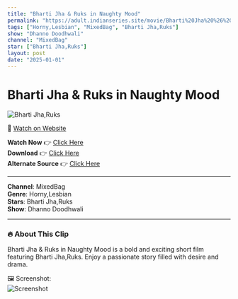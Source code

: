 ```yaml
---
title: "Bharti Jha & Ruks in Naughty Mood"
permalink: "https://adult.indianseries.site/movie/Bharti%20Jha%20%26%20Ruks%20in%20Naughty%20Mood"
tags: ["Horny,Lesbian", "MixedBag", "Bharti Jha,Ruks"]
show: "Dhanno Doodhwali"
channel: "MixedBag"
star: ["Bharti Jha,Ruks"]
layout: post
date: "2025-01-01"
---
```


# Bharti Jha & Ruks in Naughty Mood

![Bharti Jha,Ruks](https://shorts.desisins.com/wp-content/uploads/2024/06/Ruks-and-Bharti-Jha-Horny-Mood-Dhanno-Doodhwali-CPrime-DesiSins.com_.jpg)

🔗 [Watch on Website](https://adult.indianseries.site/movie/Bharti%20Jha%20%26%20Ruks%20in%20Naughty%20Mood)

**Watch Now** 👉 [Click Here](https://adult.indianseries.site/movie/Bharti%20Jha%20%26%20Ruks%20in%20Naughty%20Mood)  
**Download** 👉 [Click Here](https://adult.indianseries.site/movie/Bharti%20Jha%20%26%20Ruks%20in%20Naughty%20Mood)  
**Alternate Source** 👉 [Click Here](https://adult.indianseries.site/movie/Bharti%20Jha%20%26%20Ruks%20in%20Naughty%20Mood)

---

**Channel**: MixedBag  
**Genre**: Horny,Lesbian  
**Stars**: Bharti Jha,Ruks  
**Show**: Dhanno Doodhwali

---

### 🔥 About This Clip

Bharti Jha & Ruks in Naughty Mood is a bold and exciting short film featuring Bharti Jha,Ruks. Enjoy a passionate story filled with desire and drama.
 
🖼️ Screenshot:  
![Screenshot](https://shorts.desisins.com/wp-content/uploads/2024/06/Ruks-and-Bharti-Jha-Horny-Mood-Dhanno-Doodhwali-CPrime-DesiSins.com_.jpg)
